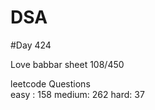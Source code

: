 # DSA

#Day 424

Love babbar sheet
    108/450
    
leetcode Questions   
easy : 158
medium: 262
hard: 37

 
